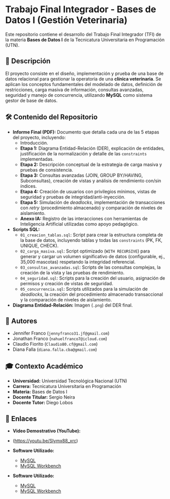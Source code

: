 # Trabajo Final Integrador - Bases de Datos I (Gestión Veterinaria)

Este repositorio contiene el desarrollo del Trabajo Final Integrador (TFI) de la materia **Bases de Datos I** de la Tecnicatura Universitaria en Programación (UTN).

## 📌 Descripción

El proyecto consiste en el diseño, implementación y prueba de una base de datos relacional para gestionar la operatoria de una **clínica veterinaria**. Se aplican los conceptos fundamentales del modelado de datos, definición de restricciones, carga masiva de información, consultas avanzadas, seguridad y manejo de concurrencia, utilizando **MySQL** como sistema gestor de base de datos.

## 🛠️ Contenido del Repositorio

* **Informe Final (PDF):** Documento que detalla cada una de las 5 etapas del proyecto, incluyendo:
    * Introducción.
    * **Etapa 1:** Diagrama Entidad-Relación (DER), explicación de entidades, justificación de la normalización y detalle de las `constraints` implementadas.
    * **Etapa 2:** Descripción conceptual de la estrategia de carga masiva y pruebas de consistencia.
    * **Etapa 3:** Consultas avanzadas (JOIN, GROUP BY/HAVING, Subconsultas), creación de vistas y análisis de rendimiento con/sin índices.
    * **Etapa 4:** Creación de usuarios con privilegios mínimos, vistas de seguridad y pruebas de integridad/anti-inyección.
    * **Etapa 5:** Simulación de *deadlocks*, implementación de transacciones con *retry* (procedimiento almacenado) y comparación de niveles de aislamiento.
    * **Anexo IA:** Registro de las interacciones con herramientas de Inteligencia Artificial utilizadas como apoyo pedagógico.
* **Scripts SQL:**
    * `01_creacion_tablas.sql`: Script para crear la estructura completa de la base de datos, incluyendo tablas y todas las `constraints` (PK, FK, UNIQUE, CHECK).
    * `02_carga_masiva.sql`: Script optimizado (`WITH RECURSIVE`) para generar y cargar un volumen significativo de datos (configurable, ej., 35,000 mascotas) respetando la integridad referencial.
    * `03_consultas_avanzadas.sql`: Scripts de las consultas complejas, la creación de la vista y las pruebas de rendimiento.
    * `04_seguridad.sql`: Scripts para la creación del usuario, asignación de permisos y creación de vistas de seguridad.
    * `05_concurrencia.sql`: Scripts utilizados para la simulación de *deadlocks*, la creación del procedimiento almacenado transaccional y la comparación de niveles de aislamiento.
* **Diagrama Entidad-Relación:** Imagen (`.png`) del DER final.

## 👥 Autores

* Jennifer Franco (`jennyfranco31.jf@gmail.com`)
* Jonathan Franco (`nahuelfranco7@icloud.com`)
* Claudio Fiorito (`Claudio80.cf@gmail.com`)
* Diana Falla (`diana.falla.cba@gmail.com`)


## 🎓 Contexto Académico

* **Universidad:** Universidad Tecnológica Nacional (UTN)
* **Carrera:** Tecnicatura Universitaria en Programación
* **Materia:** Bases de Datos I
* **Docente Titular:** Sergio Neira
* **Docente Tutor:** Diego Lobos

## 🔗 Enlaces

* **Video Demostrativo (YouTube):**
* (https://youtu.be/Slymx88_xrc) 

* **Software Utilizado:**
    * [MySQL](https://www.mysql.com/)
    * [MySQL Workbench](https://www.mysql.com/products/workbench/)
* **Software Utilizado:**
    * [MySQL](https://www.mysql.com/)
    * [MySQL Workbench](https://www.mysql.com/products/workbench/)
